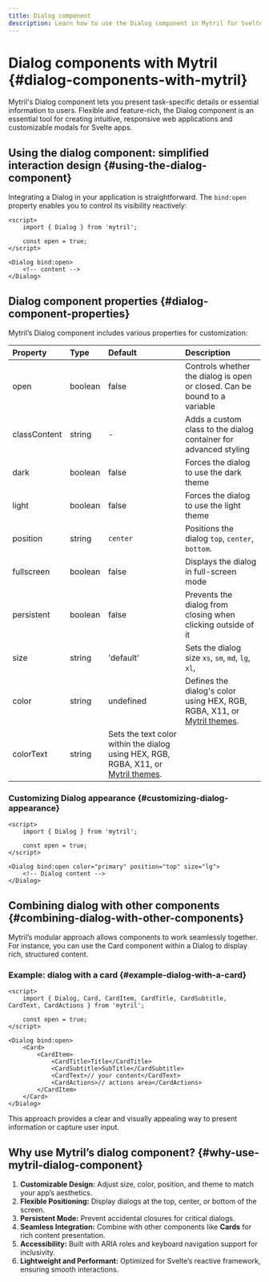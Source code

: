 ```yaml
---
title: Dialog component
description: Learn how to use the Dialog component in Mytril for Svelte apps. Create customizable modals, responsive modals with support for rich content, themes, and seamless integration.
---
```


# Dialog components with Mytril {#dialog-components-with-mytril}

Mytril's Dialog component lets you present task-specific details or essential information to users. Flexible and feature-rich, the Dialog component is an essential tool for creating intuitive, responsive web applications and customizable modals for Svelte apps.

## Using the dialog component: simplified interaction design {#using-the-dialog-component}

Integrating a Dialog in your application is straightforward. The `bind:open` property enables you to control its visibility reactively:

```svelte
<script>
	import { Dialog } from 'mytril';

	const open = true;
</script>

<Dialog bind:open>
	<!-- content -->
</Dialog>
```

## Dialog component properties {#dialog-component-properties}

Mytril’s Dialog component includes various properties for customization:

| Property     | Type    | Default                                                                                                                 | Description                                                                                                  |
| :----------- | :------ | :---------------------------------------------------------------------------------------------------------------------- | :----------------------------------------------------------------------------------------------------------- |
| open         | boolean | false                                                                                                                   | Controls whether the dialog is open or closed. Can be bound to a variable                                    |
| classContent | string  | -                                                                                                                       | Adds a custom class to the dialog container for advanced styling                                             |
| dark         | boolean | false                                                                                                                   | Forces the dialog to use the dark theme                                                                      |
| light        | boolean | false                                                                                                                   | Forces the dialog to use the light theme                                                                     |
| position     | string  | `center`                                                                                                                | Positions the dialog `top`, `center`, `bottom`.                                                              |
| fullscreen   | boolean | false                                                                                                                   | Displays the dialog in full-screen mode                                                                      |
| persistent   | boolean | false                                                                                                                   | Prevents the dialog from closing when clicking outside of it                                                 |
| size         | string  | 'default'                                                                                                               | Sets the dialog size `xs`, `sm`, `md`, `lg`, `xl`,                                                           |
| color        | string  | undefined                                                                                                               | Defines the dialog's color using HEX, RGB, RGBA, X11, or [Mytril themes](/mytril/docs/customization/themes). |
| colorText    | string  | Sets the text color within the dialog using HEX, RGB, RGBA, X11, or [Mytril themes](/mytril/docs/customization/themes). |

### Customizing Dialog appearance {#customizing-dialog-appearance}

```svelte
<script>
	import { Dialog } from 'mytril';

	const open = true;
</script>

<Dialog bind:open color="primary" position="top" size="lg">
	<!-- Dialog content -->
</Dialog>
```

## Combining dialog with other components {#combining-dialog-with-other-components}

Mytril’s modular approach allows components to work seamlessly together. For instance, you can use the Card component within a Dialog to display rich, structured content.

### Example: dialog with a card {#example-dialog-with-a-card}

```svelte
<script>
	import { Dialog, Card, CardItem, CardTitle, CardSubtitle, CardText, CardActions } from 'mytril';

	const open = true;
</script>

<Dialog bind:open>
	<Card>
		<CardItem>
			<CardTitle>Title</CardTitle>
			<CardSubtitle>SubTitle</CardSubtitle>
			<CardText>// your content</CardText>
			<CardActions>// actions area</CardActions>
		</CardItem>
	</Card>
</Dialog>
```

This approach provides a clear and visually appealing way to present information or capture user input.

## Why use Mytril’s dialog component? {#why-use-mytril-dialog-component}

1. **Customizable Design:** Adjust size, color, position, and theme to match your app’s aesthetics.
2. **Flexible Positioning:** Display dialogs at the top, center, or bottom of the screen.
3. **Persistent Mode:** Prevent accidental closures for critical dialogs.
4. **Seamless Integration:** Combine with other components like **Cards** for rich content presentation.
5. **Accessibility:** Built with ARIA roles and keyboard navigation support for inclusivity.
6. **Lightweight and Performant:** Optimized for Svelte’s reactive framework, ensuring smooth interactions.
